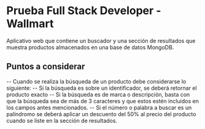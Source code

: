 # Prueba Full Stack Developer - Wallmart

Aplicativo web que contiene un buscador y una sección de resultados que muestra productos almacenados en una base de datos MongoDB.

## Puntos a considerar

-- Cuando se realiza la búsqueda de un producto debe considerarse lo siguiente:
    -- Si la búsqueda es sobre un identificador, se deberá retornar el producto exacto
    -- Si la búsqueda es de marca o descripción, basta con que la búsqueda sea de más de 3 caracteres y que estos estén incluidos en los campos antes mencionados.
    -- Si el número o palabra a buscar es un palíndromo se deberá aplicar un descuento del 50% al precio del producto cuando se liste en la sección de resultados.
